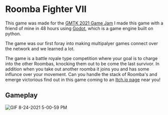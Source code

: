 # Roomba Fighter VII
This game was made for the [GMTK 2021 Game Jam](https://itch.io/jam/gmtk-2021)
I made this game with a friend of mine in 48 hours using [Godot](https://godotengine.org), which is a game engine built on python.

The game was our first foray into making multipalyer games connect over the network and we learned a lot. 

The game is a battle royale type competition where your goal is to charge into the other Roombas, knocking them out to be come the last survivor. In addition when you take out another roomba it joins you and has some influnce over your movement. Can you handle the stack of Roomba's and emerge victorious find out in this game coming to an [Itch.io page](https://chasarooni.itch.io/roomba-fighter-vii)
 near you!


## Gameplay
![GIF 8-24-2021 5-00-59 PM](https://user-images.githubusercontent.com/79132112/130696260-9366ccf0-a85c-4d4c-ac61-815868c6623f.gif)
